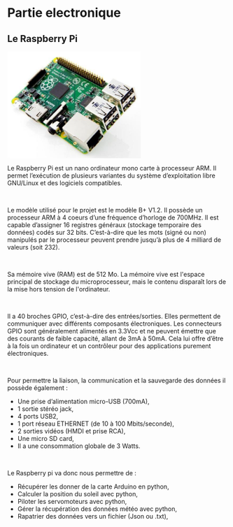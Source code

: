 # Partie electronique 

## Le Raspberry Pi

<img src="./pic/Partie_electronique/Raspberry.PNG" align="center"/>

<br>

Le Raspberry Pi est un nano ordinateur mono carte à
processeur ARM. Il permet l’exécution de plusieurs variantes du
système d’exploitation libre GNU/Linux et des logiciels
compatibles.

<br> 

Le modèle utilisé pour le projet est le modèle B+ V1.2.
Il possède un processeur ARM à 4 coeurs d’une fréquence
d’horloge de 700MHz. Il est capable d’assigner 16 registres
généraux (stockage temporaire des données) codés sur 32
bits. C’est-à-dire que les mots (signé ou non) manipulés par
le processeur peuvent prendre jusqu’à plus de 4 milliard de
valeurs (soit 232).

<br> 

Sa mémoire vive (RAM) est de 512 Mo. La mémoire
vive est l'espace principal de stockage du microprocesseur,
mais le contenu disparaît lors de la mise hors tension de
l'ordinateur.

<br> 

Il a 40 broches GPIO, c’est-à-dire des entrées/sorties. Elles permettent de
communiquer avec différents composants électroniques. Les connecteurs GPIO sont
généralement alimentés en 3.3Vcc et ne peuvent émettre que des courants de faible
capacité, allant de 3mA à 50mA. Cela lui offre d’être à la fois un ordinateur et un
contrôleur pour des applications purement électroniques.

<br> 

Pour permettre la liaison, la communication et la sauvegarde des données il
possède également :
* Une prise d’alimentation micro-USB (700mA),
* 1 sortie stéréo jack,
* 4 ports USB2,
* 1 port réseau ETHERNET (de 10 à 100 Mbits/seconde),
* 2 sorties vidéos (HMDI et prise RCA),
* Une micro SD card,
* Il a une consommation globale de 3 Watts.

<br> 

Le Raspberry pi va donc nous permettre de :
* Récupérer les donner de la carte Arduino en python,
* Calculer la position du soleil avec python,
* Piloter les servomoteurs avec python,
* Gérer la récupération des données météo avec python,
* Rapatrier des données vers un fichier (Json ou .txt),
